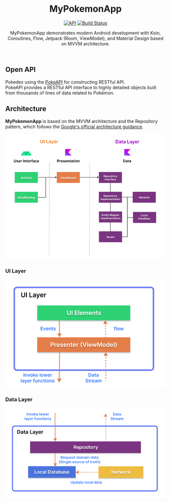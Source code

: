 <h1 align="center">MyPokemonApp</h1>

<p align="center">
  <a href="https://android-arsenal.com/api?level=21"><img alt="API" src="https://img.shields.io/badge/API-21%2B-brightgreen.svg?style=flat"/></a>
  <a href="https://app.circleci.com/pipelines/github/reyghifari/MyPokemonApp/12/workflows/cb71d02e-0bc7-496b-a2dd-9bb5bb168c9b/jobs/11"><img alt="Build Status" src="https://github.com/skydoves/Pokedex/workflows/Android%20CI/badge.svg"/></a> <br>
</p>

<p align="center">  
MyPokemonApp demonstrates modern Android development with Koin, Coroutines, Flow, Jetpack (Room, ViewModel), and Material Design based on MVVM architecture.
</p>
</br>

## Open API

Pokedex using the [PokeAPI](https://pokeapi.co/) for constructing RESTful API.<br>
PokeAPI provides a RESTful API interface to highly detailed objects built from thousands of lines of data related to Pokémon.

## Architecture
**MyPokemonApp** is based on the MVVM architecture and the Repository pattern, which follows the [Google's official architecture guidance](https://developer.android.com/topic/architecture).

![architecture](readphoto/figure0.png)

### UI Layer

![architecture](readphoto/figure2.png)

### Data Layer

![architecture](readphoto/figure3.png)
